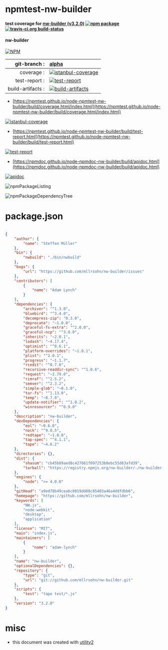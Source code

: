 # npmtest-nw-builder

#### test coverage for  [nw-builder (v3.2.0)](https://github.com/mllrsohn/nw-builder)  [![npm package](https://img.shields.io/npm/v/npmtest-nw-builder.svg?style=flat-square)](https://www.npmjs.org/package/npmtest-nw-builder) [![travis-ci.org build-status](https://api.travis-ci.org/npmtest/node-npmtest-nw-builder.svg)](https://travis-ci.org/npmtest/node-npmtest-nw-builder)

#### nw-builder

[![NPM](https://nodei.co/npm/nw-builder.png?downloads=true&downloadRank=true&stars=true)](https://www.npmjs.com/package/nw-builder)

| git-branch : | [alpha](https://github.com/npmtest/node-npmtest-nw-builder/tree/alpha)|
|--:|:--|
| coverage : | [![istanbul-coverage](https://npmtest.github.io/node-npmtest-nw-builder/build/coverage.badge.svg)](https://npmtest.github.io/node-npmtest-nw-builder/build/coverage.html/index.html)|
| test-report : | [![test-report](https://npmtest.github.io/node-npmtest-nw-builder/build/test-report.badge.svg)](https://npmtest.github.io/node-npmtest-nw-builder/build/test-report.html)|
| build-artifacts : | [![build-artifacts](https://npmtest.github.io/node-npmtest-nw-builder/glyphicons_144_folder_open.png)](https://github.com/npmtest/node-npmtest-nw-builder/tree/gh-pages/build)|

- [https://npmtest.github.io/node-npmtest-nw-builder/build/coverage.html/index.html](https://npmtest.github.io/node-npmtest-nw-builder/build/coverage.html/index.html)

[![istanbul-coverage](https://npmtest.github.io/node-npmtest-nw-builder/build/screenCapture.buildCi.browser.%252Ftmp%252Fbuild%252Fcoverage.lib.html.png)](https://npmtest.github.io/node-npmtest-nw-builder/build/coverage.html/index.html)

- [https://npmtest.github.io/node-npmtest-nw-builder/build/test-report.html](https://npmtest.github.io/node-npmtest-nw-builder/build/test-report.html)

[![test-report](https://npmtest.github.io/node-npmtest-nw-builder/build/screenCapture.buildCi.browser.%252Ftmp%252Fbuild%252Ftest-report.html.png)](https://npmtest.github.io/node-npmtest-nw-builder/build/test-report.html)

- [https://npmdoc.github.io/node-npmdoc-nw-builder/build/apidoc.html](https://npmdoc.github.io/node-npmdoc-nw-builder/build/apidoc.html)

[![apidoc](https://npmdoc.github.io/node-npmdoc-nw-builder/build/screenCapture.buildCi.browser.%252Ftmp%252Fbuild%252Fapidoc.html.png)](https://npmdoc.github.io/node-npmdoc-nw-builder/build/apidoc.html)

![npmPackageListing](https://npmtest.github.io/node-npmtest-nw-builder/build/screenCapture.npmPackageListing.svg)

![npmPackageDependencyTree](https://npmtest.github.io/node-npmtest-nw-builder/build/screenCapture.npmPackageDependencyTree.svg)



# package.json

```json

{
    "author": {
        "name": "Steffen Müller"
    },
    "bin": {
        "nwbuild": "./bin/nwbuild"
    },
    "bugs": {
        "url": "https://github.com/mllrsohn/nw-builder/issues"
    },
    "contributors": [
        {
            "name": "Adam Lynch"
        }
    ],
    "dependencies": {
        "archiver": "^1.3.0",
        "bluebird": "^3.4.0",
        "decompress-zip": "0.3.0",
        "deprecate": "~1.0.0",
        "graceful-fs-extra": "^2.0.0",
        "graceful-ncp": "^3.0.0",
        "inherits": "~2.0.1",
        "lodash": "~4.17.4",
        "optimist": "^0.6.1",
        "platform-overrides": "~1.0.1",
        "plist": "^2.0.1",
        "progress": "~1.1.7",
        "rcedit": "^0.7.0",
        "recursive-readdir-sync": "^1.0.6",
        "request": "~2.79.0",
        "rimraf": "^2.5.2",
        "semver": "^2.3.2",
        "simple-glob": "~0.1.0",
        "tar-fs": "^1.13.0",
        "temp": "~0.7.0",
        "update-notifier": "^1.0.2",
        "winresourcer": "^0.9.0"
    },
    "description": "nw-builder",
    "devDependencies": {
        "eol": "~0.6.0",
        "nock": "^9.0.5",
        "redtape": "~1.0.0",
        "tap-spec": "^4.1.1",
        "tape": "~4.6.2"
    },
    "directories": {},
    "dist": {
        "shasum": "cb45b89aed8c427661f097253b8ebc55d63afd39",
        "tarball": "https://registry.npmjs.org/nw-builder/-/nw-builder-3.2.0.tgz"
    },
    "engines": {
        "node": ">= 4.0.0"
    },
    "gitHead": "a9ed78b49cea6c8019dd88c85403a46a4ddfdbb6",
    "homepage": "https://github.com/mllrsohn/nw-builder",
    "keywords": [
        "NW.js",
        "node-webkit",
        "desktop",
        "application"
    ],
    "license": "MIT",
    "main": "index.js",
    "maintainers": [
        {
            "name": "adam-lynch"
        }
    ],
    "name": "nw-builder",
    "optionalDependencies": {},
    "repository": {
        "type": "git",
        "url": "git://github.com/mllrsohn/nw-builder.git"
    },
    "scripts": {
        "test": "tape test/*.js"
    },
    "version": "3.2.0"
}
```



# misc
- this document was created with [utility2](https://github.com/kaizhu256/node-utility2)
